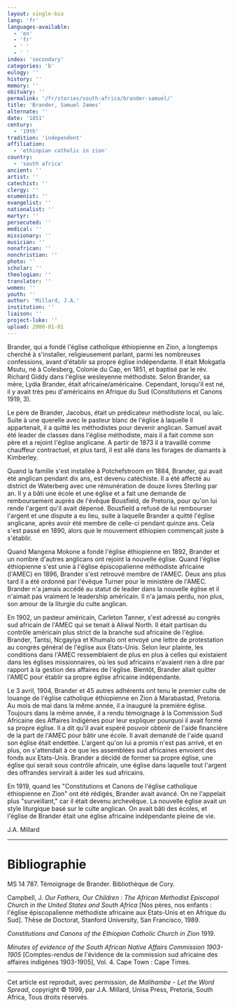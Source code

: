```yaml
---
layout: single-bio
lang: 'fr'
languages-available:
  - 'en'
  - 'fr'
  - ' '
  - ' '
index: 'secondary'
categories: 'b'
eulogy: ''
history: ''
memory: ''
obituary: ''
permalink: '/fr/stories/south-africa/brander-samuel/'
title: 'Brander, Samuel James'
alternate: ''
date: '1851'
century:
  - '19th'
tradition: 'independent'
affiliation:
  - 'ethiopian catholic in zion'
country:
  - 'south africa'
ancient: ''
artist: ''
catechist: ''
clergy: ''
ecumenist: ''
evangelist: ''
nationalist: ''
martyr: ''
persecuted: ''
medical: ''
missionary: ''
musician: ''
nonafrican: ''
nonchristian: ''
photo: ''
scholar: ''
theologian: ''
translator: ''
women: ''
youth: ''
author: 'Millard, J.A.'
institution: ''
liaison: ''
project-luke: ''
upload: 2000-01-01
---
```



Brander, qui a fondé l'église catholique éthiopienne en Zion, a longtemps cherché à s'installer, religieusement parlant, parmi les nombreuses confessions, avant d'établir sa propre église indépendante. Il était Mokgatla Msutu, né à Colesberg, Colonie du Cap, en 1851, et baptisé par le rév. Richard Giddy dans l'église wesleyenne méthodiste. Selon Brander, sa mère, Lydia Brander, était africaine/américaine. Cependant, lorsqu'il est né, il y avait très peu d'américains en Afrique du Sud (Constitutions et Canons 1919, 3).

Le père de Brander, Jacobus, était un prédicateur méthodiste local, ou laïc. Suite à une querelle avec le pasteur blanc de l'église à laquelle il appartenait, il a quitté les méthodistes pour devenir anglican. Samuel avait été leader de classes dans l'église méthodiste, mais il a fait comme son père et a rejoint l'église anglicane. A partir de 1873 il a travaillé comme chauffeur contractuel, et plus tard, il est allé dans les forages de diamants à Kimberley.

Quand la famille s'est installée à Potchefstroom en 1884, Brander, qui avait été anglican pendant dix ans, est devenu catéchiste. Il a été affecté au district de Waterberg avec une rémunération de douze livres Sterling par an. Il y a bâti une école et une église et a fait une demande de remboursement auprès de l'évêque Bousfield, de Pretoria, pour qu'on lui rende l'argent qu'il avait dépensé. Bousfield a refusé de lui rembourser l'argent et une dispute a eu lieu, suite à laquelle Brander a quitté l'église anglicane, après avoir été membre de celle-ci pendant quinze ans. Cela s'est passé en 1890, alors que le mouvement éthiopien commençait juste à s'établir.

Quand Mangena Mokone a fondé l'église éthiopienne en 1892, Brander et un nombre d'autres anglicans ont rejoint la nouvelle église. Quand l'église éthiopienne s'est unie à l'église épiscopalienne méthodiste africaine (l'AMEC) en 1896, Brander s'est retrouvé membre de l'AMEC. Deux ans plus tard il a été ordonné par l'évêque Turner pour le ministère de l'AMEC. Brander n'a jamais accédé au statut de leader dans la nouvelle église et il n'aimait pas vraiment le leadership américain. Il n'a jamais perdu, non plus, son amour de la liturgie du culte anglican.

En 1902, un pasteur américain, Carleton Tanner, s'est adressé au congrès sud africain de l'AMEC qui se tenait à Aliwal North. Il était partisan du contrôle américain plus strict de la branche sud africaine de l'église. Brander, Tantsi, Ncgayiya et Khumalo ont envoyé une lettre de protestation au congrès général de l'église aux Etats-Unis. Selon leur plainte, les conditions dans l'AMEC ressemblaient de plus en plus à celles qui existaient dans les églises missionnaires, où les sud africains n'avaient rien à dire par rapport à la gestion des affaires de l'église. Bientôt, Brander allait quitter l'AMEC pour établir sa propre église africaine indépendante.

Le 3 avril, 1904, Brander et 45 autres adhérents ont tenu le premier culte de louange de l'église catholique éthiopienne en Zion à Marabastad, Pretoria. Au mois de mai dans la même année, il a inauguré la première église. Toujours dans la même année, il a rendu témoignage à la Commission Sud Africaine des Affaires Indigènes pour leur expliquer pourquoi il avait formé sa propre église. Il a dit qu'il avait espéré pouvoir obtenir de l'aide financière de la part de l'AMEC pour bâtir une école. Il avait demandé de l'aide quand son église était endettée. L'argent qu'on lui a promis n'est pas arrivé, et en plus, on s'attendait à ce que les assemblées sud africaines envoient des fonds aux Etats-Unis. Brander a décidé de former sa propre église, une église qui serait sous contrôle africain, une église dans laquelle tout l'argent des offrandes servirait à aider les sud africains.

En 1919, quand les "Constitutions et Canons de l'église catholique éthiopienne en Zion" ont été rédigés, Brander avait avancé. On ne l'appelait plus "surveillant," car il était devenu archevêque. La nouvelle église avait un style liturgique basé sur le culte anglican. On avait bâti des écoles, et l'église de Brander était une église africaine indépendante pleine de vie.

J.A. Millard

---

# Bibliographie

MS 14 787. Témoignage de Brander. Bibliothèque de Cory.

Campbell, J. *Our Fathers, Our Children : The African Methodist Episcopal Church in the United States and South Africa* [Nos pères, nos enfants : l'église épiscopalienne méthodiste africaine aux Etats-Unis et en Afrique du Sud]. Thèse de Doctorat, Stanford University, San Francisco, 1989.

*Constitutions and Canons of the Ethiopian Catholic Church in Zion* 1919.

*Minutes of evidence of the South African Native Affairs Commission 1903-1905* [Comptes-rendus de l'évidence de la commission sud africaine des affaires indigènes 1903-1905], Vol. 4. Cape Town : Cape Times.

---

Cet article est reproduit, avec permission, de *Malihambe - Let the Word Spread*, copyright &copy; 1999, par J.A. Millard, Unisa Press, Pretoria, South Africa, Tous droits réservés.